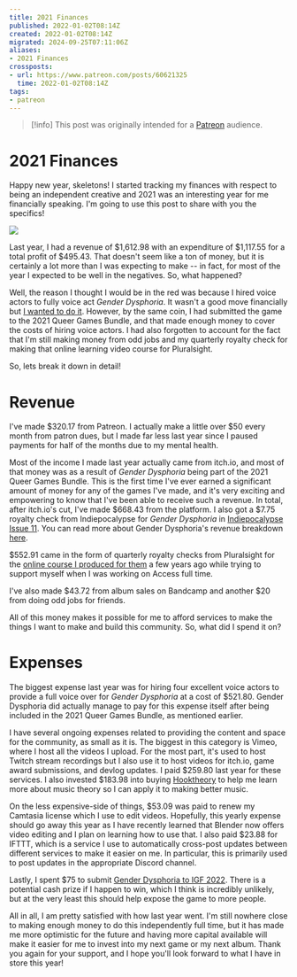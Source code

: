 ```yaml
---
title: 2021 Finances
published: 2022-01-02T08:14Z
created: 2022-01-02T08:14Z
migrated: 2024-09-25T07:11:06Z
aliases:
- 2021 Finances
crossposts:
- url: https://www.patreon.com/posts/60621325
  time: 2022-01-02T08:14Z
tags:
- patreon
---
```


> [!info]
> This post was originally intended for a [Patreon](../tags/patreon.md) audience.

# 2021 Finances

Happy new year, skeletons! I started tracking my finances with respect to being an independent creative and 2021 was an interesting year for me financially speaking. I'm going to use this post to share with you the specifics!

![](202201020814-spreadsheet.png)

Last year, I had a revenue of $1,612.98 with an expenditure of $1,117.55 for a total profit of $495.43. That doesn't seem like a ton of money, but it is certainly a lot more than I was expecting to make -- in fact, for most of the year I expected to be well in the negatives. So, what happened?

Well, the reason I thought I would be in the red was because I hired voice actors to fully voice act _Gender Dysphoria_. It wasn't a good move financially but [I wanted to do it](202103312253.md). However, by the same coin, I had submitted the game to the 2021 Queer Games Bundle, and that made enough money to cover the costs of hiring voice actors. I had also forgotten to account for the fact that I'm still making money from odd jobs and my quarterly royalty check for making that online learning video course for Pluralsight.

So, lets break it down in detail!

# Revenue

I've made $320.17 from Patreon. I actually make a little over $50 every month from patron dues, but I made far less last year since I paused payments for half of the months due to my mental health.

Most of the income I made last year actually came from itch.io, and most of that money was as a result of _Gender Dysphoria_ being part of the 2021 Queer Games Bundle. This is the first time I've ever earned a significant amount of money for any of the games I've made, and it's very exciting and empowering to know that I've been able to receive such a revenue. In total, after itch.io's cut, I've made $668.43 from the platform. I also got a $7.75 royalty check from Indiepocalypse for _Gender Dysphoria_ in [Indiepocalypse Issue 11](https://pizzapranks.itch.io/indiepocalypse-11). You can read more about Gender Dysphoria's revenue breakdown [here](20211002194932.md).

$552.91 came in the form of quarterly royalty checks from Pluralsight for the [online course I produced for them](https://www.pluralsight.com/courses/unity-gameobject-singletons-best-practices) a few years ago while trying to support myself when I was working on Access full time.

I've also made $43.72 from album sales on Bandcamp and another $20 from doing odd jobs for friends.

All of this money makes it possible for me to afford services to make the things I want to make and build this community. So, what did I spend it on?

# Expenses

The biggest expense last year was for hiring four excellent voice actors to provide a full voice over for _Gender Dysphoria_ at a cost of $521.80. Gender Dysphoria did actually manage to pay for this expense itself after being included in the 2021 Queer Games Bundle, as mentioned earlier.

I have several ongoing expenses related to providing the content and space for the community, as small as it is. The biggest in this category is Vimeo, where I host all the videos I upload. For the most part, it's used to host Twitch stream recordings but I also use it to host videos for itch.io, game award submissions, and devlog updates. I paid $259.80 last year for these services. I also invested $183.98 into buying [Hooktheory](https://www.hooktheory.com/) to help me learn more about music theory so I can apply it to making better music.

On the less expensive-side of things, $53.09 was paid to renew my Camtasia license which I use to edit videos. Hopefully, this yearly expense should go away this year as I have recently learned that Blender now offers video editing and I plan on learning how to use that. I also paid $23.88 for IFTTT, which is a service I use to automatically cross-post updates between different services to make it easier on me. In particular, this is primarily used to post updates in the appropriate Discord channel.

Lastly, I spent $75 to submit [Gender Dysphoria to IGF 2022](https://igf.com/gender-dysphoria). There is a potential cash prize if I happen to win, which I think is incredibly unlikely, but at the very least this should help expose the game to more people.

All in all, I am pretty satisfied with how last year went. I'm still nowhere close to making enough money to do this independently full time, but it has made me more optimistic for the future and having more capital available will make it easier for me to invest into my next game or my next album. Thank you again for your support, and I hope you'll look forward to what I have in store this year!
